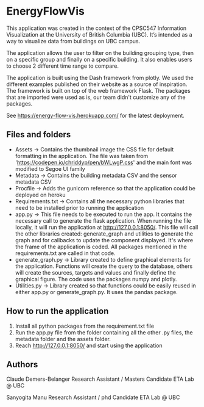 # EnergyFlowVis
This application was created in the context of the CPSC547 Information Visualization at the University of British Columbia (UBC). It’s intended as a way to visualize data from buildings on UBC campus.

The application allows the user to filter on the building grouping type, then on a specific group and finally on a specific building.
It also enables users to choose 2 different time range to compare.

The application is built using the Dash framework from plotly. We used the different examples published on their website as a source of inspiration. The framework is built on top of the web framework Flask. The packages that are imported were used as is, our team didn't customize any of the packages.

See https://energy-flow-vis.herokuapp.com/ for the latest deployment.

## Files and folders
- Assets -> Contains the thumbnail image the CSS file for default formatting in the application. The file was taken from 'https://codepen.io/chriddyp/pen/bWLwgP.css' and the main font was modified to Segoe UI family
- Metadata -> Contains the building metadata CSV and the sensor metadata CSV
- Procfile -> Adds the gunicorn reference so that the application could be deployed on heroku
- Requirements.txt -> Contains all the necessary python libraries that need to be installed prior to running the application
- app.py -> This file needs to be executed to run the app. It contains the necessary call to generate the flask application. When running the file locally, it will run the application at http://127.0.0.1:8050/. This file will call the other libraries created: generate_graph and utilities to generate the graph and for callbacks to update the component displayed. It's where the frame of the application is coded. All packages mentioned in the requirements.txt are called in that code.
- generate_graph.py -> Library created to define graphical elements for the application. Functions will create the query to the database, others will create the sources, targets and values and finally define the graphical figure. The code uses the packages numpy and plotly.
- Utilities.py -> Library created so that functions could be easily reused in either app.py or generate_graph.py. It uses the pandas package.


## How to run the application
1) Install all python packages from the requirement.txt file
2) Run the app.py file from the folder containing all the other .py files, the metadata folder and the assets folder.
3) Reach http://127.0.0.1:8050/ and start using the application

## Authors
Claude Demers-Belanger
Research Assistant / Masters Candidate
ETA Lab @ UBC

Sanyogita Manu
Research Assistant / phd Candidate
ETA Lab @ UBC
